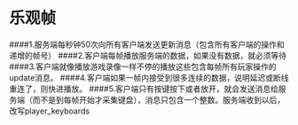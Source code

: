 # 乐观帧

  ####1.服务端每秒钟50次向所有客户端发送更新消息（包含所有客户端的操作和递增的帧号）
  ####2.客户端每帧播放服务端的数据，如果没有数据，就必须等待
  ####3.客户端就像播放游戏录像一样不停的播放这些包含每帧所有玩家操作的 update消息。
  ####4.客户端如果一帧内接受到很多连续的数据，说明延迟或断线重连了，则快进播放。
  ####5.客户端只有按键按下或者放开，就会发送消息给服务端（而不是到每帧开始才采集键盘），消息只包含一个整数。服务端收到以后，改写player_keyboards
  
 
